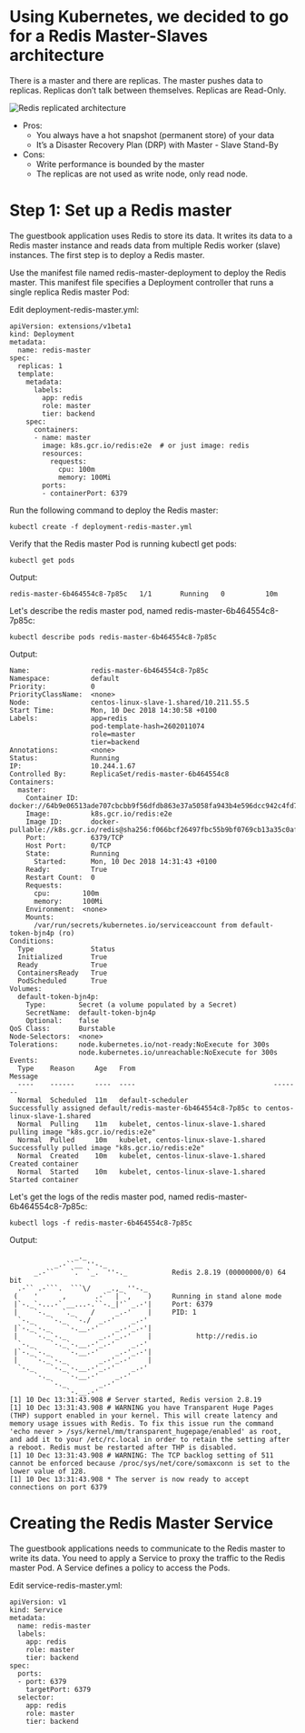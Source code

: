 

# Using Kubernetes, we decided to go for a Redis Master-Slaves architecture

There is a master and there are replicas. The master pushes data to replicas. Replicas don’t talk between themselves.
Replicas are Read-Only.

![Redis replicated architecture](https://blog.octo.com/wp-content/uploads/2017/08/screen-shot-2017-08-11-at-14-35-11.png)


- Pros:
  - You always have a hot snapshot (permanent store) of your data
  - It’s a Disaster Recovery Plan (DRP) with Master - Slave Stand-By
- Cons:
  - Write performance is bounded by the master
  - The replicas are not used as write node, only read node. 


# Step 1: Set up a Redis master

The guestbook application uses Redis to store its data. It writes its data to a Redis master instance and reads data from multiple Redis worker (slave) instances. The first step is to deploy a Redis master.

Use the manifest file named redis-master-deployment to deploy the Redis master. This manifest file specifies a Deployment controller that runs a single replica Redis master Pod:


Edit deployment-redis-master.yml:
```console
apiVersion: extensions/v1beta1
kind: Deployment
metadata:
  name: redis-master
spec:
  replicas: 1
  template:
    metadata:
      labels:
        app: redis
        role: master
        tier: backend
    spec:
      containers:
      - name: master
        image: k8s.gcr.io/redis:e2e  # or just image: redis
        resources:
          requests:
            cpu: 100m
            memory: 100Mi
        ports:
        - containerPort: 6379
```

Run the following command to deploy the Redis master:
```console
kubectl create -f deployment-redis-master.yml
```

Verify that the Redis master Pod is running kubectl get pods:
```console
kubectl get pods
```

Output:
```console
redis-master-6b464554c8-7p85c   1/1       Running   0          10m
```

Let's describe the redis master pod, named redis-master-6b464554c8-7p85c:
```console
kubectl describe pods redis-master-6b464554c8-7p85c
```

Output:
```console
Name:               redis-master-6b464554c8-7p85c
Namespace:          default
Priority:           0
PriorityClassName:  <none>
Node:               centos-linux-slave-1.shared/10.211.55.5
Start Time:         Mon, 10 Dec 2018 14:30:58 +0100
Labels:             app=redis
                    pod-template-hash=2602011074
                    role=master
                    tier=backend
Annotations:        <none>
Status:             Running
IP:                 10.244.1.67
Controlled By:      ReplicaSet/redis-master-6b464554c8
Containers:
  master:
    Container ID:   docker://64b9e06513ade707cbcbb9f56dfdb863e37a5058fa943b4e596dcc942c4fd727
    Image:          k8s.gcr.io/redis:e2e
    Image ID:       docker-pullable://k8s.gcr.io/redis@sha256:f066bcf26497fbc55b9bf0769cb13a35c0afa2aa42e737cc46b7fb04b23a2f25
    Port:           6379/TCP
    Host Port:      0/TCP
    State:          Running
      Started:      Mon, 10 Dec 2018 14:31:43 +0100
    Ready:          True
    Restart Count:  0
    Requests:
      cpu:        100m
      memory:     100Mi
    Environment:  <none>
    Mounts:
      /var/run/secrets/kubernetes.io/serviceaccount from default-token-bjn4p (ro)
Conditions:
  Type              Status
  Initialized       True 
  Ready             True 
  ContainersReady   True 
  PodScheduled      True 
Volumes:
  default-token-bjn4p:
    Type:        Secret (a volume populated by a Secret)
    SecretName:  default-token-bjn4p
    Optional:    false
QoS Class:       Burstable
Node-Selectors:  <none>
Tolerations:     node.kubernetes.io/not-ready:NoExecute for 300s
                 node.kubernetes.io/unreachable:NoExecute for 300s
Events:
  Type    Reason     Age   From                                  Message
  ----    ------     ----  ----                                  -------
  Normal  Scheduled  11m   default-scheduler                     Successfully assigned default/redis-master-6b464554c8-7p85c to centos-linux-slave-1.shared
  Normal  Pulling    11m   kubelet, centos-linux-slave-1.shared  pulling image "k8s.gcr.io/redis:e2e"
  Normal  Pulled     10m   kubelet, centos-linux-slave-1.shared  Successfully pulled image "k8s.gcr.io/redis:e2e"
  Normal  Created    10m   kubelet, centos-linux-slave-1.shared  Created container
  Normal  Started    10m   kubelet, centos-linux-slave-1.shared  Started container
```


Let's get the logs of the redis master pod, named redis-master-6b464554c8-7p85c:
```console
kubectl logs -f redis-master-6b464554c8-7p85c
```

Output:
```
                _._                                                  
           _.-``__ ''-._                                             
      _.-``    `.  `_.  ''-._           Redis 2.8.19 (00000000/0) 64 bit
  .-`` .-```.  ```\/    _.,_ ''-._                                   
 (    '      ,       .-`  | `,    )     Running in stand alone mode
 |`-._`-...-` __...-.``-._|'` _.-'|     Port: 6379
 |    `-._   `._    /     _.-'    |     PID: 1
  `-._    `-._  `-./  _.-'    _.-'                                   
 |`-._`-._    `-.__.-'    _.-'_.-'|                                  
 |    `-._`-._        _.-'_.-'    |           http://redis.io        
  `-._    `-._`-.__.-'_.-'    _.-'                                   
 |`-._`-._    `-.__.-'    _.-'_.-'|                                  
 |    `-._`-._        _.-'_.-'    |                                  
  `-._    `-._`-.__.-'_.-'    _.-'                                   
      `-._    `-.__.-'    _.-'                                       
          `-._        _.-'                                           
              `-.__.-'                                               
[1] 10 Dec 13:31:43.908 # Server started, Redis version 2.8.19
[1] 10 Dec 13:31:43.908 # WARNING you have Transparent Huge Pages (THP) support enabled in your kernel. This will create latency and memory usage issues with Redis. To fix this issue run the command 'echo never > /sys/kernel/mm/transparent_hugepage/enabled' as root, and add it to your /etc/rc.local in order to retain the setting after a reboot. Redis must be restarted after THP is disabled.
[1] 10 Dec 13:31:43.908 # WARNING: The TCP backlog setting of 511 cannot be enforced because /proc/sys/net/core/somaxconn is set to the lower value of 128.
[1] 10 Dec 13:31:43.908 * The server is now ready to accept connections on port 6379
```


# Creating the Redis Master Service

The guestbook applications needs to communicate to the Redis master to write its data. You need to apply a Service to proxy the traffic to the Redis master Pod. A Service defines a policy to access the Pods.


Edit service-redis-master.yml:
```console
apiVersion: v1
kind: Service
metadata:
  name: redis-master
  labels:
    app: redis
    role: master
    tier: backend
spec:
  ports:
  - port: 6379
    targetPort: 6379
  selector:
    app: redis
    role: master
    tier: backend
```
